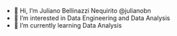 - 👋 Hi, I’m Juliano Bellinazzi Nequirito @julianobn
- 👀 I’m interested in Data Engineering and Data Analysis
- 🌱 I’m currently learning Data Analysis

<!---
julianobn/julianobn is a ✨ special ✨ repository because its `README.md` (this file) appears on your GitHub profile.
You can click the Preview link to take a look at your changes.
--->
